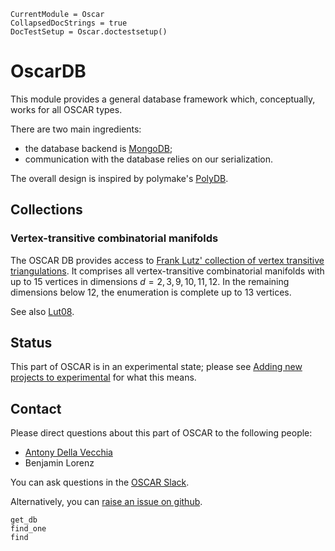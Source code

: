 ```@meta
CurrentModule = Oscar
CollapsedDocStrings = true
DocTestSetup = Oscar.doctestsetup()
```

# OscarDB

This module provides a general database framework which, conceptually, works for all OSCAR types.

There are two main ingredients:
- the database backend is [MongoDB](https://www.mongodb.com);
- communication with the database relies on our serialization.

The overall design is inspired by polymake's [PolyDB](https://polydb.org/).

## Collections

### Vertex-transitive combinatorial manifolds
The OSCAR DB provides access to [Frank Lutz' collection of vertex transitive triangulations](https://www3.math.tu-berlin.de/IfM/Nachrufe/Frank_Lutz/stellar/vertex-transitive-triangulations.html).
It comprises all vertex-transitive combinatorial manifolds with up to 15 vertices in dimensions $d=2,3,9,10,11,12$.
In the remaining dimensions below 12, the enumeration is complete up to 13 vertices.

See also [Lut08](@cite).

## Status

This part of OSCAR is in an experimental state; please see [Adding new projects to experimental](@ref) for what this means.

## Contact

Please direct questions about this part of OSCAR to the following people:
* [Antony Della Vecchia](https://antonydellavecchia.github.io/)
* Benjamin Lorenz

You can ask questions in the [OSCAR Slack](https://www.oscar-system.org/community/#slack).

Alternatively, you can [raise an issue on github](https://www.oscar-system.org/community/#how-to-report-issues).

```@docs
get_db
find_one
find
```

